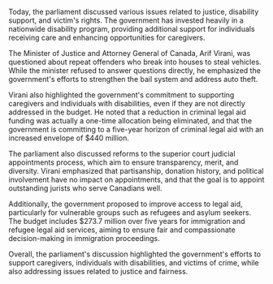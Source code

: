 Today, the parliament discussed various issues related to justice, disability support, and victim's rights. The government has invested heavily in a nationwide disability program, providing additional support for individuals receiving care and enhancing opportunities for caregivers.

The Minister of Justice and Attorney General of Canada, Arif Virani, was questioned about repeat offenders who break into houses to steal vehicles. While the minister refused to answer questions directly, he emphasized the government's efforts to strengthen the bail system and address auto theft.

Virani also highlighted the government's commitment to supporting caregivers and individuals with disabilities, even if they are not directly addressed in the budget. He noted that a reduction in criminal legal aid funding was actually a one-time allocation being eliminated, and that the government is committing to a five-year horizon of criminal legal aid with an increased envelope of $440 million.

The parliament also discussed reforms to the superior court judicial appointments process, which aim to ensure transparency, merit, and diversity. Virani emphasized that partisanship, donation history, and political involvement have no impact on appointments, and that the goal is to appoint outstanding jurists who serve Canadians well.

Additionally, the government proposed to improve access to legal aid, particularly for vulnerable groups such as refugees and asylum seekers. The budget includes $273.7 million over five years for immigration and refugee legal aid services, aiming to ensure fair and compassionate decision-making in immigration proceedings.

Overall, the parliament's discussion highlighted the government's efforts to support caregivers, individuals with disabilities, and victims of crime, while also addressing issues related to justice and fairness.